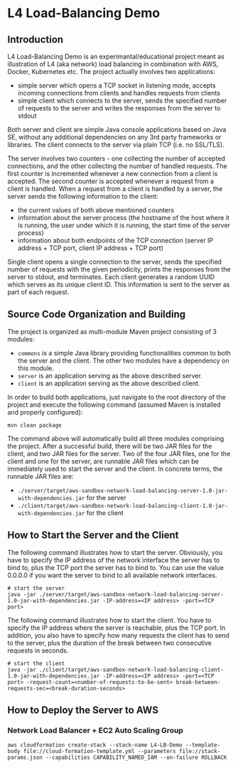 # L4 Load-Balancing Demo

## Introduction
L4 Load-Balancing Demo is an experimantal/educational project meant as illustration of L4 (aka network) load balancing in combination with AWS, Docker, Kubernetes etc. The project actually involves two applications:
- simple server which opens a TCP socket in listening mode, accepts incoming connections from clients and handles requests from clients
- simple client which connects to the server, sends the specified number of requests to the server and writes the responses from the server to stdout

Both server and client are simple Java console applications based on Java SE, without any additional dependencies on any 3rd party frameworks or libraries. The client connects to the server via plain TCP (i.e. no SSL/TLS). 

The server involves two counters - one collecting the number of accepted connections, and the other collecting the number of handled requests. The first counter is incremented whenever a new connection from a client is accepted. The second counter is accepted whenever a request from a client is handled. When a request from a client is handled by a server, the server sends the following information to the client:
- the current values of both above mentioned counters
- information about the server process (the hostname of the host where it is running, the user under which it is running, the start time of the server process)
- information about both endpoints of the TCP connection (server IP address + TCP port, client IP address + TCP port)

Single client opens a single connection to the server, sends the specified number of requests with the given periodicity, prints the responses from the server to stdout, and terminates. Each client generates a random UUID which serves as its unique client ID. This information is sent to the server as part of each request.

## Source Code Organization and Building
The project is organized as multi-module Maven project consisting of 3 modules:
- `commons` is a simple Java library providing functionalities common to both the server and the client. The other two modules have a dependency on this module.
- `server` is an application serving as the above described server.
- `client` is an application serving as the above described client.

In order to build both applications, just navigate to the root directory of the project and execute the following command (assumed Maven is installed and properly configured):
```
mvn clean package
```

The command above will automatically build all three modules comprising the project. After a successful build, there will be two JAR files for the client, and two JAR files for the server. Two of the four JAR files, one for the client and one for the server, are runnable JAR files which can be immediately used to start the server and the client. In concrete terms, the runnable JAR files are:
- `./server/target/aws-sandbox-network-load-balancing-server-1.0-jar-with-dependencies.jar` for the server
- `./client/target/aws-sandbox-network-load-balancing-client-1.0-jar-with-dependencies.jar` for the client


## How to Start the Server and the Client
The following command illustrates how to start the server. Obviously, you have to specify the IP address of the network interface the server has to bind to, plus the TCP port the server has to bind to. You can use the value 0.0.0.0 if you want the server to bind to all available network interfaces.
```
# start the server
java -jar ./server/target/aws-sandbox-network-load-balancing-server-1.0-jar-with-dependencies.jar -IP-address=<IP address> -port=<TCP port>
```

The following command illustrates how to start the client. You have to specify the IP address where the server is reachable, plus the TCP port. In addition, you also have to specify how many requests the client has to send to the server, plus the duration of the break between two consecutive requests in seconds.
```
# start the client
java -jar ./client/target/aws-sandbox-network-load-balancing-client-1.0-jar-with-dependencies.jar -IP-address=<IP address> -port=<TCP port> -request-count=<number-of-requests-to-be-sent> break-between-requests-sec=<break-duration-seconds>
```

## How to Deploy the Server to AWS

### Network Load Balancer + EC2 Auto Scaling Group
```
aws cloudformation create-stack --stack-name L4-LB-Demo --template-body file://cloud-formation-template.yml --parameters file://stack-params.json --capabilities CAPABILITY_NAMED_IAM --on-failure ROLLBACK
```
